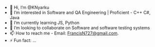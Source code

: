 - 👋 Hi, I’m @KNyarku
- 👀 I’m interested in Software and QA Engineering  | Proficient - C++ C#, Java
- 🌱 I’m currently learning JS, Python
- 💞️ I’m looking to collaborate on Software and software testing systems
- 📫 How to reach me - Email: FrancisN727@gmail.com.
- ⚡ Fun fact: ...

<!---
KNyarku/KNyarku is a ✨ special ✨ repository because its `README.md` (this file) appears on your GitHub profile.
You can click the Preview link to take a look at your changes.
--->
